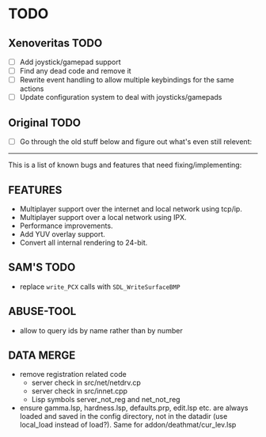 # TODO

## Xenoveritas TODO

- [ ] Add joystick/gamepad support
- [ ] Find any dead code and remove it
- [ ] Rewrite event handling to allow multiple keybindings for the same actions
- [ ] Update configuration system to deal with joysticks/gamepads

## Original TODO

- [ ] Go through the old stuff below and figure out what's even still relevent:

----

This is a list of known bugs and features that need fixing/implementing:

FEATURES
--------
- Multiplayer support over the internet and local network using tcp/ip.
- Multiplayer support over a local network using IPX.
- Performance improvements.
- Add YUV overlay support.
- Convert all internal rendering to 24-bit.

SAM'S TODO
----------
 - replace `write_PCX` calls with `SDL_WriteSurfaceBMP`

ABUSE-TOOL
----------
 - allow to query ids by name rather than by number

DATA MERGE
----------
 - remove registration related code
   - server check in src/net/netdrv.cp
   - server check in src/innet.cpp
   - Lisp symbols server_not_reg and net_not_reg
 - ensure gamma.lsp, hardness.lsp, defaults.prp, edit.lsp etc. are always
   loaded and saved in the config directory, not in the datadir (use
   local_load instead of load?). Same for addon/deathmat/cur_lev.lsp

